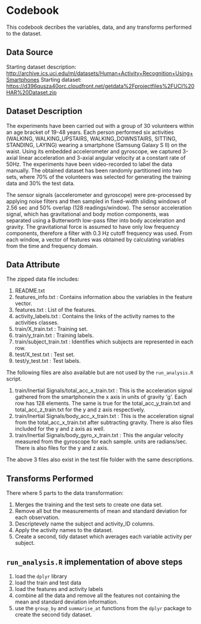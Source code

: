 # Codebook
This codebook decribes the variables, data, and any transforms performed to the dataset.
## Data Source
Starting dataset description: http://archive.ics.uci.edu/ml/datasets/Human+Activity+Recognition+Using+Smartphones
Starting dataset: https://d396qusza40orc.cloudfront.net/getdata%2Fprojectfiles%2FUCI%20HAR%20Dataset.zip
## Dataset Description
The experiments have been carried out with a group of 30 volunteers within an age bracket of 19-48 years. Each person performed six activities (WALKING, WALKING_UPSTAIRS, WALKING_DOWNSTAIRS, SITTING, STANDING, LAYING) wearing a smartphone (Samsung Galaxy S II) on the waist. Using its embedded accelerometer and gyroscope, we captured 3-axial linear acceleration and 3-axial angular velocity at a constant rate of 50Hz. The experiments have been video-recorded to label the data manually. The obtained dataset has been randomly partitioned into two sets, where 70% of the volunteers was selected for generating the training data and 30% the test data. 

The sensor signals (accelerometer and gyroscope) were pre-processed by applying noise filters and then sampled in fixed-width sliding windows of 2.56 sec and 50% overlap (128 readings/window). The sensor acceleration signal, which has gravitational and body motion components, was separated using a Butterworth low-pass filter into body acceleration and gravity. The gravitational force is assumed to have only low frequency components, therefore a filter with 0.3 Hz cutoff frequency was used. From each window, a vector of features was obtained by calculating variables from the time and frequency domain.
## Data Attribute
The zipped data file includes:
1. README.txt
2. features_info.txt : Contains information abou the variables in the feature vector.
3. features.txt : List of the features.
4. activity_labels.txt : Contains the links of the activity names to the activities classes.
5. train/X_train.txt : Training set.
6. train/y_train.txt : Training labels.
7. train/subject_train.txt : Identifies which subjects are represented in each row.
8. test/X_test.txt : Test set.
9. test/y_test.txt : Test labels.

The following files are also available but are not used by the ```run_analysis.R``` script.

1. train/Inertial Signals/total_acc_x_train.txt : This is the acceleration signal gathered from the smartphonein the x axis in units of gravity 'g'. Each row has 128 elements. The same is true for the total_acc_y_train.txt and total_acc_z_train.txt for the y and z axis respectively.
2. train/Inertial Signals/body_acc_x_train.txt : This is the acceleration signal from the total_acc_x_train.txt after subtracting gravity. There is also files included for the y and z axis as well.
3. train/Inertial Signals/body_gyro_x_train.txt : This the angular velocity measured from the gyroscope for each sample. units are radians/sec. There is also files for the y and z axis.

The above 3 files also exist in the test file folder with the same descriptions.

## Transforms Performed

There where 5 parts to the data transformation:
1. Merges the training and the test sets to create one data set.
2. Remove all but the measurements of mean and standard deviation for each observation.
3. Descriptevely name the subject and activity_ID columns.
4. Apply the activity names to the dataset.
5. Create a second, tidy dataset which averages each variable activity per subject.

## ```run_analysis.R``` implementation of above steps

1. load the ```dplyr``` library
2. load the train and test data
3. load the features and activity labels
4. combine all the data and remove all the features not containing the mean and standard deviation information.
5. use the ```group_by``` and ```summarise_at``` functions from the ```dplyr``` package to create the second tidy dataset.
